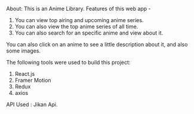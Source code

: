 About:
This is an Anime Library. Features of this web app -

1. You can view top airing and upcoming anime series.
2. You can also view the top anime series of all time.
3. You can also search for an specific anime and view about it.

You can also click on an anime to see a little description about it, and also some images.

The following tools were used to build this project:
  1. React.js
  2. Framer Motion
  3. Redux
  4. axios

API Used : Jikan Api.
